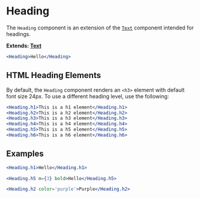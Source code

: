 # Heading

The `Heading` component is an extension of the [`Text`](/Text) component intended for headings.

**Extends: [Text](/Text)**

```.jsx
<Heading>Hello</Heading>
```

## HTML Heading Elements

By default, the `Heading` component renders an `<h3>` element with default font size 24px.
To use a different heading level, use the following:

```.jsx
<Heading.h1>This is a h1 element</Heading.h1>
<Heading.h2>This is a h2 element</Heading.h2>
<Heading.h3>This is a h3 element</Heading.h3>
<Heading.h4>This is a h4 element</Heading.h4>
<Heading.h5>This is a h5 element</Heading.h5>
<Heading.h6>This is a h6 element</Heading.h6>
```

## Examples

```.jsx
<Heading.h1>Hello</Heading.h1>
```

```.jsx
<Heading.h5 m={3} bold>Hello</Heading.h5>
```

```.jsx
<Heading.h2 color='purple'>Purple</Heading.h2>
```

